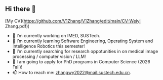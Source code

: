 ## Hi there 👋

<!--
**V1Zhang/V1Zhang** is a ✨ _special_ ✨ repository because its `README.md` (this file) appears on your GitHub profile.
-->

[My CV](https://github.com/V1Zhang/V1Zhang/edit/main/CV-Weiyi Zhang.pdf))

- 🔭 I’m currently working on IMED, SUSTech.
- 🌱 I’m currently learning Software Engineering, Operating System and Intelligence Robotics this semester!
- 🤞 I’m currently searching for research oppotunities in on medical image processing / computer vision / LLM!
- 🤝 I am going to apply for PhD programs in Computer Science (2026 Fall)!
- 📫 How to reach me: zhangwy2022@mail.sustech.edu.cn.

<!--  
[![V1Zhang's GitHub stats](https://github-readme-stats.vercel.app/api?username=V1Zhang&show_icons=true&theme=vue)](https://github.com/anuraghazra/github-readme-stats)
-->
